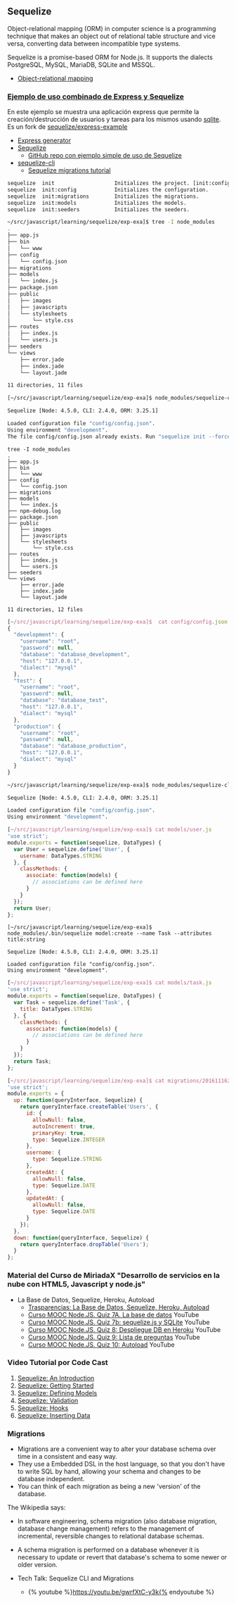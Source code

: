 ## Sequelize


Object-relational mapping (ORM) in computer science is a programming
technique that makes an object out of relational table structure and vice versa,
converting data between incompatible type systems.

Sequelize is a promise-based ORM for Node.js. 
It supports the dialects PostgreSQL, MySQL, MariaDB, SQLite and MSSQL.

* [Object-relational mapping](https://en.wikipedia.org/wiki/Object-relational_mapping)


### [Ejemplo de uso combinado de Express y Sequelize](https://github.com/SYTW/express-example)

En este ejemplo se muestra una aplicación express que permite la creación/destrucción de usuarios y tareas para los mismos
usando [sqlite](http://blog.modulus.io/nodejs-and-sqlite). Es un fork de 
[sequelize/express-example](https://github.com/sequelize/express-example)

* [Express generator](https://expressjs.com/en/starter/generator.html)
* [Sequelize](http://docs.sequelizejs.com/en/latest/docs/getting-started/)
  * [GitHub  repo con ejemplo simple de uso de Sequelize](https://github.com/SYTW/sequelize-getting-started)
* [sequelize-cli](https://github.com/sequelize/cli)
  - [Sequelize migrations tutorial](http://gregtrowbridge.com/getting-started-with-sequelize-and-the-sequelize-cli/)

```bash
sequelize  init                   Initializes the project. [init:config, init:migrations, init:seeders, init:models]
sequelize  init:config            Initializes the configuration.
sequelize  init:migrations        Initializes the migrations.
sequelize  init:models            Initializes the models.
sequelize  init:seeders           Initializes the seeders.
```

```bash
~/src/javascript/learning/sequelize/exp-exa]$ tree -I node_modules
.
├── app.js
├── bin
│   └── www
├── config
│   └── config.json
├── migrations
├── models
│   └── index.js
├── package.json
├── public
│   ├── images
│   ├── javascripts
│   └── stylesheets
│       └── style.css
├── routes
│   ├── index.js
│   └── users.js
├── seeders
└── views
    ├── error.jade
    ├── index.jade
    └── layout.jade

11 directories, 11 files
```

```bash
[~/src/javascript/learning/sequelize/exp-exa]$ node_modules/sequelize-cli/bin/sequelize init

Sequelize [Node: 4.5.0, CLI: 2.4.0, ORM: 3.25.1]

Loaded configuration file "config/config.json".
Using environment "development".
The file config/config.json already exists. Run "sequelize init --force" to overwrite it.
```

```
tree -I node_modules
.
├── app.js
├── bin
│   └── www
├── config
│   └── config.json
├── migrations
├── models
│   └── index.js
├── npm-debug.log
├── package.json
├── public
│   ├── images
│   ├── javascripts
│   └── stylesheets
│       └── style.css
├── routes
│   ├── index.js
│   └── users.js
├── seeders
└── views
    ├── error.jade
    ├── index.jade
    └── layout.jade

11 directories, 12 files
```

```javascript
[~/src/javascript/learning/sequelize/exp-exa]$  cat config/config.json 
{
  "development": {
    "username": "root",
    "password": null,
    "database": "database_development",
    "host": "127.0.0.1",
    "dialect": "mysql"
  },
  "test": {
    "username": "root",
    "password": null,
    "database": "database_test",
    "host": "127.0.0.1",
    "dialect": "mysql"
  },
  "production": {
    "username": "root",
    "password": null,
    "database": "database_production",
    "host": "127.0.0.1",
    "dialect": "mysql"
  }
}
```

```bash
~/src/javascript/learning/sequelize/exp-exa]$ node_modules/sequelize-cli/bin/sequelize model:create --name User --attributes username:string

Sequelize [Node: 4.5.0, CLI: 2.4.0, ORM: 3.25.1]

Loaded configuration file "config/config.json".
Using environment "development".
```

```javascript
[~/src/javascript/learning/sequelize/exp-exa]$ cat models/user.js 
'use strict';
module.exports = function(sequelize, DataTypes) {
  var User = sequelize.define('User', {
    username: DataTypes.STRING
  }, {
    classMethods: {
      associate: function(models) {
        // associations can be defined here
      }
    }
  });
  return User;
};
```

```
[~/src/javascript/learning/sequelize/exp-exa]$ node_modules/.bin/sequelize model:create --name Task --attributes title:string

Sequelize [Node: 4.5.0, CLI: 2.4.0, ORM: 3.25.1]

Loaded configuration file "config/config.json".
Using environment "development".
```

```javascript
[~/src/javascript/learning/sequelize/exp-exa]$ cat models/task.js 
'use strict';
module.exports = function(sequelize, DataTypes) {
  var Task = sequelize.define('Task', {
    title: DataTypes.STRING
  }, {
    classMethods: {
      associate: function(models) {
        // associations can be defined here
      }
    }
  });
  return Task;
};
```

```javascript
[~/src/javascript/learning/sequelize/exp-exa]$ cat migrations/20161116212217-create-user.js 
'use strict';
module.exports = {
  up: function(queryInterface, Sequelize) {
    return queryInterface.createTable('Users', {
      id: {
        allowNull: false,
        autoIncrement: true,
        primaryKey: true,
        type: Sequelize.INTEGER
      },
      username: {
        type: Sequelize.STRING
      },
      createdAt: {
        allowNull: false,
        type: Sequelize.DATE
      },
      updatedAt: {
        allowNull: false,
        type: Sequelize.DATE
      }
    });
  },
  down: function(queryInterface, Sequelize) {
    return queryInterface.dropTable('Users');
  }
};
```

### Material del Curso de MiriadaX "Desarrollo de servicios en la nube con HTML5, Javascript y node.js"
  * La Base de Datos, Sequelize, Heroku, Autoload
    * [Trasparencias: La Base de Datos, Sequelize, Heroku, Autoload](https://github.com/crguezl/miriada-upm-dsnh5jsnode/blob/master/traspas/transp_modulo7.pdf)
    * [Curso MOOC Node.JS. Quiz 7A. La base de datos](https://youtu.be/l5nviUiDRDI) YouTube
    * [Curso MOOC Node.JS. Quiz 7b: sequelize.js y SQLite](https://youtu.be/mU_GDocS_Ys) YouTube
    * [Curso MOOC Node.JS. Quiz 8: Despliegue DB en Heroku](https://youtu.be/_jzjaraiE3A) YouTube
    * [Curso MOOC Node.JS. Quiz 9: Lista de preguntas](https://youtu.be/zGT8rVBe2hY) YouTube
    * [Curso MOOC Node.JS. Quiz 10: Autoload](https://youtu.be/pSDk_l_jhs0) YouTube


### Video Tutorial por Code Cast

1. [Sequelize: An Introduction](https://youtu.be/qsDvJrGMSUY?list=PL5ze0DjYv5DYBDfl0vF_VRxEu8JdTIHlR)
2. [Sequelize: Getting Started](https://youtu.be/6NKNfXtKk0c?list=PL5ze0DjYv5DYBDfl0vF_VRxEu8JdTIHlR)
3. [Sequelize: Defining Models](https://youtu.be/8W_dd3uA1Iw?list=PL5ze0DjYv5DYBDfl0vF_VRxEu8JdTIHlR)
4. [Sequelize: Validation](https://youtu.be/Z1O9iddzcXk?list=PL5ze0DjYv5DYBDfl0vF_VRxEu8JdTIHlR)
5. [Sequelize: Hooks](https://youtu.be/pquxHIBx8ks?list=PL5ze0DjYv5DYBDfl0vF_VRxEu8JdTIHlR)
6. [Sequelize: Inserting Data](https://youtu.be/JAld7bV5qV8?list=PL5ze0DjYv5DYBDfl0vF_VRxEu8JdTIHlR)

### Migrations

* Migrations are a convenient way to alter your database schema over time in a consistent and easy way. 
* They use a Embedded DSL in the host language, so that you don't have to write SQL by hand, allowing your schema and changes to be database independent. 
* You can think of each migration as being a new 'version' of the database.

The Wikipedia says:

* In software engineering, schema migration (also database migration, database change management) refers to the management of incremental, reversible changes to relational database schemas. 
* A schema migration is performed on a database whenever it is necessary to update or revert that database's schema to some newer or older version.

* Tech Talk: Sequelize CLI and Migrations
  - {% youtube %}https://youtu.be/gwrfXtC-y3k{% endyoutube %}
